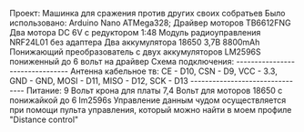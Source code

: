 Проект: Машинка для сражения против других своих собратьев
Было использовано:
    Arduino Nano ATMega328;
    Драйвер моторов TB6612FNG
    Два мотора DC 6V с редуктором 1:48
    Модуль радиоуправления NRF24L01 без адаптера
    Два аккумулятора 18650 3,7В 8800mAh
    Понижающий преобразователь с двух аккумуляторов LM2596S пониженный до 6 вольт на драйвер
Схема подключения:
    --------------------------------
    Антенна кабельное тв:
    CE - D10, 
    CSN - D9, 
    VCC - 3.3, 
    GND - GND, 
    MOSI - D11, 
    MISO - D12, 
    SCK - D13
    --------------------------------
    Питание:
    9 Вольт крона для платы
    7,4 Вольт для моторов 18650 с понижайкой до 6 lm2596s
Управление данным чудом осуществляется при помощи пульта управления, который можно найти в моем профиле "Distance control"
